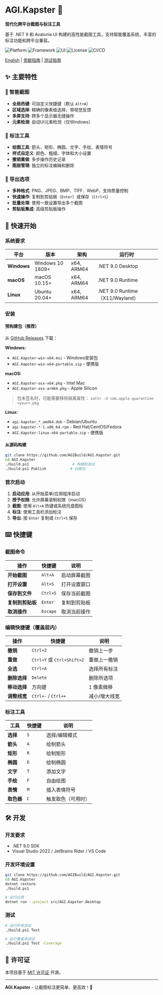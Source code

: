 # AGI.Kapster 📸

**现代化跨平台截图与标注工具**

基于 .NET 9 和 Avalonia UI 构建的高性能截图工具，支持智能覆盖系统、丰富的标注功能和跨平台兼容。

![Platform](https://img.shields.io/badge/platform-Windows%20%7C%20macOS%20%7C%20Linux-blue)
![Framework](https://img.shields.io/badge/.NET-9.0-purple)
![UI](https://img.shields.io/badge/UI-Avalonia%2011-green)
![License](https://img.shields.io/badge/license-MIT-orange)
![CI/CD](https://github.com/AGIBuild/AGI.Kapster/actions/workflows/ci.yml/badge.svg)

[English](README.md) | [贡献指南](CONTRIBUTING.md) | [测试指南](TESTING.md)

## ✨ 主要特性

### 🎯 智能截图
- **全局热键**: 可自定义快捷键（默认 `Alt+A`）
- **区域选择**: 精确的像素级选择，带视觉反馈
- **多屏支持**: 跨多个显示器无缝操作
- **元素检测**: 自动UI元素检测（仅Windows）

### 🎨 标注工具
- **绘图工具**: 箭头、矩形、椭圆、文字、手绘、表情符号
- **样式自定义**: 颜色、粗细、字体和大小设置
- **撤销重做**: 多步操作历史记录
- **图层管理**: 独立的标注编辑和删除

### 💾 导出选项
- **多种格式**: PNG、JPEG、BMP、TIFF、WebP，支持质量控制
- **快速操作**: 复制到剪贴板（`Enter`）或保存（`Ctrl+S`）
- **批量处理**: 使用一致设置导出多个截图
- **剪贴板集成**: 高级剪贴板操作

## 🚀 快速开始

### 系统要求

| 平台 | 版本 | 架构 | 运行时 |
|------|------|------|--------|
| **Windows** | Windows 10 1809+ | x64, ARM64 | .NET 9.0 Desktop |
| **macOS** | macOS 10.15+ | x64, ARM64 | .NET 9.0 Runtime |
| **Linux** | Ubuntu 20.04+ | x64, ARM64 | .NET 9.0 Runtime（X11/Wayland） |

### 安装

#### 预构建包（推荐）
从 [GitHub Releases](../../releases/latest) 下载：

**Windows:**
- `AGI.Kapster-win-x64.msi` - Windows安装包
- `AGI.Kapster-win-x64-portable.zip` - 便携版

**macOS:**
- `AGI.Kapster-osx-x64.pkg` - Intel Mac
- `AGI.Kapster-osx-arm64.pkg` - Apple Silicon
> 包未签名时，可能需要移除隔离属性：
> `xattr -d com.apple.quarantine <your>.pkg`

**Linux:**
- `agi-kapster_*_amd64.deb` - Debian/Ubuntu
- `agi-kapster-*-1.x86_64.rpm` - Red Hat/CentOS/Fedora
- `AGI.Kapster-linux-x64-portable.zip` - 便携版

#### 从源码构建
```bash
git clone https://github.com/AGIBuild/AGI.Kapster.git
cd AGI.Kapster
./build.ps1                    # 构建和测试
./build.ps1 Publish           # 创建包
```

### 首次启动

1. **启动应用**: 从开始菜单/应用程序启动
2. **授予权限**: 允许屏幕录制权限（macOS）
3. **截图**: 使用 `Alt+A` 热键或系统托盘图标
4. **标注**: 使用工具栏添加标注
5. **导出**: 按 `Enter` 复制或 `Ctrl+S` 保存

## ⌨️ 快捷键

### 截图命令
| 操作 | 快捷键 | 说明 |
|------|--------|------|
| **开始截图** | `Alt+A` | 启动屏幕截图 |
| **打开设置** | `Alt+S` | 打开设置窗口 |
| **保存到文件** | `Ctrl+S` | 保存当前截图 |
| **复制到剪贴板** | `Enter` | 复制到剪贴板 |
| **取消操作** | `Escape` | 取消当前操作 |

### 编辑快捷键（覆盖层内）
| 操作 | 快捷键 | 说明 |
|------|--------|------|
| **撤销** | `Ctrl+Z` | 撤销上一步 |
| **重做** | `Ctrl+Y` 或 `Ctrl+Shift+Z` | 重做上一撤销 |
| **全选** | `Ctrl+A` | 选择所有标注 |
| **删除选择** | `Delete` | 删除所选项 |
| **移动选择** | 方向键 | 1 像素微移 |
| **调整线宽** | `Ctrl+-` / `Ctrl++` | 减小/增大线宽 |

### 标注工具
| 工具 | 快捷键 | 说明 |
|------|--------|------|
| **选择** | `S` | 选择/编辑模式 |
| **箭头** | `A` | 绘制箭头 |
| **矩形** | `R` | 绘制矩形 |
| **椭圆** | `E` | 绘制椭圆 |
| **文字** | `T` | 添加文字 |
| **手绘** | `F` | 自由绘图 |
| **表情** | `M` | 插入表情符号 |
| **取色器** | `C` | 触发取色（可用时） |

## 🛠️ 开发

### 开发要求
- .NET 9.0 SDK
- Visual Studio 2022 / JetBrains Rider / VS Code

### 开发环境设置
```bash
git clone https://github.com/AGIBuild/AGI.Kapster.git
cd AGI.Kapster
dotnet restore
./build.ps1

# 运行应用
dotnet run --project src/AGI.Kapster.Desktop
```

### 测试
```bash
# 运行所有测试
./build.ps1 Test

# 运行覆盖率测试
./build.ps1 Test -Coverage
```

## 📄 许可证

本项目基于 [MIT 许可证](LICENSE) 开源。

---

**AGI.Kapster** - 让截图标注更简单、更高效！🚀